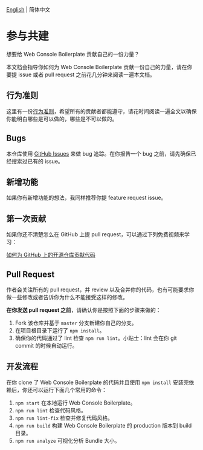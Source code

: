 [English](./CONTRIBUTING.md) | 简体中文

# 参与共建

想要给 Web Console Boilerplate 贡献自己的一份力量？

本文档会指导你如何为 Web Console Boilerplate 贡献一份自己的力量，请在你要提 issue 或者 pull request 之前花几分钟来阅读一遍本文档。

## 行为准则

这里有一份[行为准则](https://github.com/NicolasSchwarzer/web-console-boilerplate/blob/master/CODE_OF_CONDUCT.md)，希望所有的贡献者都能遵守，请花时间阅读一遍全文以确保你能明白哪些是可以做的，哪些是不可以做的。

## Bugs

本仓库使用 [GitHub Issues](https://github.com/NicolasSchwarzer/web-console-boilerplate/issues) 来做 bug 追踪。在你报告一个 bug 之前，请先确保已经搜索过已有的 issue。

## 新增功能

如果你有新增功能的想法，我同样推荐你提 feature request issue。

## 第一次贡献

如果你还不清楚怎么在 GitHub 上提 pull request，可以通过下列免费视频来学习：

[如何为 GitHub 上的开源仓库贡献代码](https://egghead.io/courses/how-to-contribute-to-an-open-source-project-on-github)

## Pull Request

作者会关注所有的 pull request，并 review 以及合并你的代码，也有可能要求你做一些修改或者告诉你为什么不能接受这样的修改。

**在你发送 pull request 之前**，请确认你是按照下面的步骤来做的：

1. Fork 该仓库并基于 `master` 分支新建你自己的分支。
2. 在项目根目录下运行了 `npm install`。
3. 确保你的代码通过了 lint 检查 `npm run lint`。小贴士：lint 会在你 git commit 的时候自动运行。

## 开发流程

在你 clone 了 Web Console Boilerplate 的代码并且使用 `npm install` 安装完依赖后，你还可以运行下面几个常用的命令：

1. `npm start` 在本地运行 Web Console Boilerplate。
2. `npm run lint` 检查代码风格。
3. `npm run lint-fix` 检查并修复代码风格。
4. `npm run build` 构建 Web Console Boilerplate 的 production 版本到 build 目录。
5. `npm run analyze` 可视化分析 Bundle 大小。
